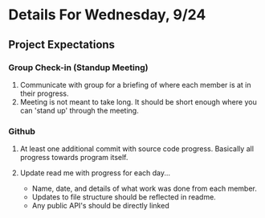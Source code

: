# Details For Wednesday, 9/24

## Project Expectations 

### Group Check-in (Standup Meeting)
1. Communicate with group for a briefing of where each member is at in their progress.
2. Meeting is not meant to take long. It should be short enough where you can 'stand up' through the meeting.

### Github
1. At least one additional commit with source code progress. Basically all progress towards program itself.

2. Update read me with progress for each day...
   * Name, date, and details of what work was done from each member.
   * Updates to file structure should be reflected in readme.
   * Any public API's should be directly linked

